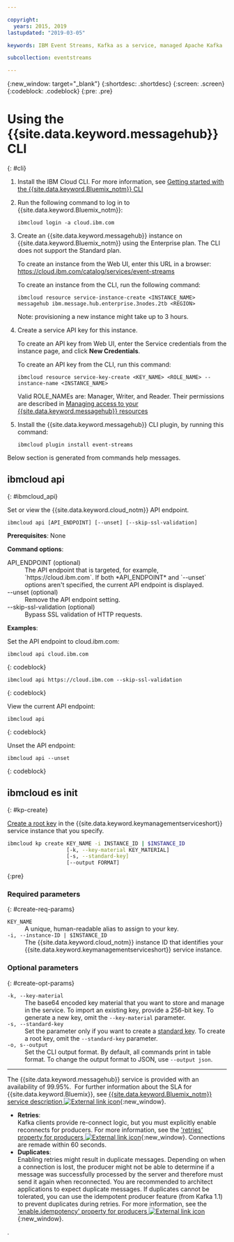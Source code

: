 ```yaml
---

copyright:
  years: 2015, 2019
lastupdated: "2019-03-05"

keywords: IBM Event Streams, Kafka as a service, managed Apache Kafka

subcollection: eventstreams

---
```


{:new_window: target="_blank"}
{:shortdesc: .shortdesc}
{:screen: .screen}
{:codeblock: .codeblock}
{:pre: .pre}

# Using the {{site.data.keyword.messagehub}} CLI
{: #cli}
1. Install the IBM Cloud CLI. For more information, see [Getting started with the {{site.data.keyword.Bluemix_notm}} CLI](/docs/cli?topic=cloud-cli-ibmcloud-cli#overview)

2.  Run the following command to log in to {{site.data.keyword.Bluemix_notm}}:
    ```
    ibmcloud login -a cloud.ibm.com
    ```
3. Create an {{site.data.keyword.messagehub}} instance on {{site.data.keyword.Bluemix_notm}} using the Enterprise plan. The CLI does not support the Standard plan.

    To create an instance from the Web UI, enter this URL in a browser: https://cloud.ibm.com/catalog/services/event-streams

    To create an instance from the CLI, run the following command:
    ```
    ibmcloud resource service-instance-create <INSTANCE_NAME> messagehub ibm.message.hub.enterprise.3nodes.2tb <REGION>
    ```
    Note: provisioning a new instance might take up to 3 hours.
    
4. Create a service API key for this instance.

    To create an API key from Web UI, enter the Service credentials from the instance page, and click **New Credentials**.

    To create an API key from the CLI, run this command:
    ```
    ibmcloud resource service-key-create <KEY_NAME> <ROLE_NAME> --instance-name <INSTANCE_NAME>
    ```

    Valid ROLE_NAMEs are: Manager, Writer, and Reader. Their permissions are described in 
    [Managing access to your {{site.data.keyword.messagehub}} resources ](/docs/services/EventStreams?topic=eventstreams-security#security)

5.  Install the {{site.data.keyword.messagehub}} CLI plugin, by running this command:
    ```
    ibmcloud plugin install event-streams
    ```
  

Below section is generated from commands help messages.

## ibmcloud api
{: #ibmcloud_api}

Set or view the {{site.data.keyword.cloud_notm}} API endpoint.
```
ibmcloud api [API_ENDPOINT] [--unset] [--skip-ssl-validation]
```

<strong>Prerequisites</strong>: None

<strong>Command options</strong>:
   <dl>
   <dt>API_ENDPOINT (optional)</dt>
   <dd>The API endpoint that is targeted, for example, `https://cloud.ibm.com`. If both *API_ENDPOINT* and `--unset` options aren't specified, the current API endpoint is displayed.</dd>
   <dt>--unset (optional)</dt>
   <dd>Remove the API endpoint setting.</dd>
   <dt>--skip-ssl-validation (optional)</dt>
   <dd>Bypass SSL validation of HTTP requests.</dd>
   </dl>
<strong>Examples</strong>:

Set the API endpoint to cloud.ibm.com:
```
ibmcloud api cloud.ibm.com
```
{: codeblock}

```
ibmcloud api https://cloud.ibm.com --skip-ssl-validation
```
{: codeblock}

View the current API endpoint:
```
ibmcloud api
```
{: codeblock}

Unset the API endpoint:
```
ibmcloud api --unset
```
{: codeblock}


## ibmcloud es init
{: #kp-create}

[Create a root key](/docs/services/key-protect?topic=key-protect-create-root-keys) in the {{site.data.keyword.keymanagementserviceshort}} service instance that you specify. 

```sh
ibmcloud kp create KEY_NAME -i INSTANCE_ID | $INSTANCE_ID
                   [-k, --key-material KEY_MATERIAL] 
                   [-s, --standard-key]
                   [--output FORMAT]
```
{:pre}

### Required parameters
{: #create-req-params}

<dl>
    <dt><code>KEY_NAME</code></dt>
        <dd>A unique, human-readable alias to assign to your key.</dd>
    <dt><code>-i, --instance-ID | $INSTANCE_ID</code></dt>
        <dd>The {{site.data.keyword.cloud_notm}} instance ID that identifies your {{site.data.keyword.keymanagementserviceshort}} service instance.</dd>
</dl>

### Optional parameters
{: #create-opt-params}

<dl>
    <dt><code>-k, --key-material</code></dt>
        <dd>The base64 encoded key material that you want to store and manage in the service. To import an existing key, provide a 256-bit key. To generate a new key, omit the <code>--key-material</code> parameter.</dd>
    <dt><code>-s, --standard-key</code></dt>
        <dd>Set the parameter only if you want to create a <a href="/docs/services/key-protect?topic=key-protect-envelope-encryption#key-types">standard key</a>. To create a root key, omit the <code>--standard-key</code> parameter.</dd>
    <dt><code>-o, s--output</code></dt>
        <dd>Set the CLI output format. By default, all commands print in table format. To change the output format to JSON, use <code>--output json</code>.</dd>
</dl>



-------------
The {{site.data.keyword.messagehub}} service is provided with an availability of 99.95%. 
For further information about the SLA for {{site.data.keyword.Bluemix}}, see
[{{site.data.keyword.Bluemix_notm}} service description ![External link icon](../../icons/launch-glyph.svg "External link icon")](https://www-03.ibm.com/software/sla/sladb.nsf/pdf/6605-14/$file/i126-6605-14_08-2018_en_US.pdf){:new_window}.




* **Retries**:<br/>
Kafka clients provide re-connect logic, but you must explicitly enable reconnects for producers. For more information, see the [ 'retries' property for producers ![External link icon](../../icons/launch-glyph.svg "External link icon")](http://kafka.apache.org/11/documentation.html#producerconfigs){:new_window}. Connections are remade within 60 seconds.   
 
* **Duplicates**:<br/>
Enabling retries might result in duplicate messages. Depending on when a connection is lost, the producer might not be able to determine if a message was successfully processed by the server and therefore must send it again when reconnected. You are recommended to architect applications to expect duplicate messages. If duplicates cannot be tolerated, you can use the idempotent producer feature (from Kafka 1.1) to prevent duplicates during retries. For more information, see the [ 'enable.idempotency' property for producers ![External link icon](../../icons/launch-glyph.svg "External link icon")](http://kafka.apache.org/11/documentation.html#topicconfigs){:new_window}.

.



